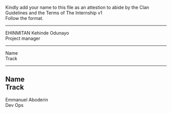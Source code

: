 Kindly add your name to this file as an attestion to abide by the Clan Guidelines and the Terms of The Internship v1
<br/> Follow the format.<br/> 
___
EHINMITAN Kehinde Odunayo <br/>
Project manager
___
Name <br/>
Track
___
Name <br/>
Track
---
Emmanuel Aboderin </br>
Dev Ops
